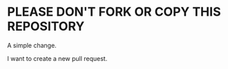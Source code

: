 PLEASE DON'T FORK OR COPY THIS REPOSITORY
=========================================

A simple change.

I want to create a new pull request.
